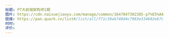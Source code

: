 ```yaml
---
标题: P7大前端架构师1期
图片: https://cdn.naixuejiaoyu.com/manage/common/1647847302385-p7%E5%A4%A7%E5%89%8D%E7%AB%AF%20.png
链接: https://pan.quark.cn/list#/list/all/f71c39ab740d4c7983e334602eb7cc21-%E6%9D%A5%E8%87%AA%EF%BC%9A%E5%88%86%E4%BA%AB/744de9f2264642d9847c7540c0820f1d-%E3%80%90%E5%A5%88%E5%AD%A6%E7%A7%91%E6%8A%80%E3%80%91P7%E5%A4%A7%E5%89%8D%E7%AB%AF%E6%9E%B6%E6%9E%84%E5%B8%881%E6%9C%9F
时时: 
评价:
---
```


